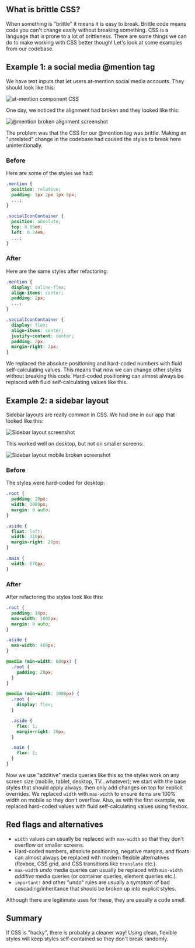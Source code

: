## What is brittle CSS?

When something is "brittle" it means it is easy to break. Brittle code means code you can't change easily without breaking something. CSS is a language that is prone to a lot of brittleness. There are some things we can do to make working with CSS better though! Let's look at some examples from our codebase.

## Example 1: a social media @mention tag

We have text inputs that let users at-mention social media accounts. They should look like this:

![at-mention component CSS](/static/edgar-at-mentions.png)

One day, we noticed the alignment had broken and they looked like this:

![@mention broken alignment screenshot](/static/edgar-at-mentions-broken.png)

The problem was that the CSS for our @mention tag was brittle. Making an "unrelated" change in the codebase had caused the styles to break here unintentionally.

### Before

Here are some of the styles we had:

```css
.mention {
  position: relative;
  padding: 1px 2px 1px 8px;
  ...;
}

.socialIconContainer {
  position: absolute;
  top: 0.06em;
  left: 0.24em;
  ...;
}
```

### After

Here are the same styles after refactoring:

```css
.mention {
  display: inline-flex;
  align-items: center;
  padding: 2px;
  ...;
}

.socialIconContainer {
  display: flex;
  align-items: center;
  justify-content: center;
  padding: 2px;
  margin-right: 2px;
}
```

We replaced the absolute positioning and hard-coded numbers with fluid self-calculating values. This means that now we can change other styles without breaking this code. Hard-coded positioning can almost always be replaced with fluid self-calculating values like this.

## Example 2: a sidebar layout

Sidebar layouts are really common in CSS. We had one in our app that looked like this:

![Sidebar layout screenshot](/static/edgar-sidebar-layout.png)

This worked well on desktop, but not on smaller screens:

![Sidebar layout mobile broken screenshot](/static/edgar-sidebar-layout-mobile-overflow.png)

### Before

The styles were hard-coded for desktop:

```css
.root {
  padding: 20px;
  width: 1000px;
  margin: 0 auto;
}

.aside {
  float: left;
  width: 310px;
  margin-right: 20px;
}

.main {
  width: 670px;
}
```

### After

After refactoring the styles look like this:

```css
.root {
  padding: 10px;
  max-width: 1000px;
  margin: 0 auto;
}

.aside {
  max-width: 400px;
}

@media (min-width: 600px) {
  .root {
    padding: 20px;
  }
}

@media (min-width: 1000px) {
  .root {
    display: flex;
  }

  .aside {
    flex: 1;
    margin-right: 20px;
  }

  .main {
    flex: 2;
  }
}
```

Now we use "additive" media queries like this so the styles work on any screen size (mobile, tablet, desktop, TV...whatever); we start with the base styles that should apply always, then only add changes on top for explicit overrides. We replaced `width` with `max-width` to ensure items are 100% width on mobile so they don't overflow. Also, as with the first example, we replaced hard-coded values with fluid self-calculating values using flexbox.

## Red flags and alternatives

* `width` values can usually be replaced with `max-width` so that they don't overflow on smaller screens.
* Hard-coded numbers, absolute positioning, negative margins, and floats can almost always be replaced with modern flexible alternatives (flexbox, CSS grid, and CSS transitions like `translate` etc.).
* `max-width` _undo_ media queries can usually be replaced with `min-width` _additive_ media queries (or container queries, element queries etc.).
* `important!` and other "undo" rules are usually a symptom of bad cascading/inheritance that should be broken up into explicit styles.

Although there are legitimate uses for these, they are usually a code smell.

## Summary

If CSS is "hacky", there is probably a cleaner way! Using clean, flexible styles will keep styles self-contained so they don't break randomly.
